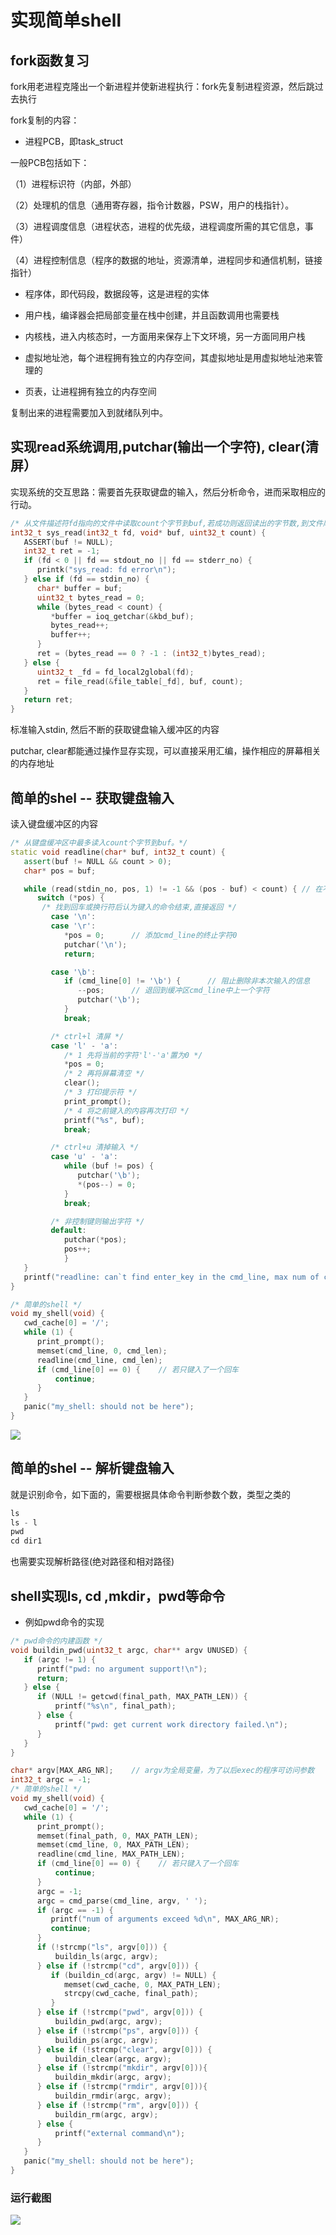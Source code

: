 
# 实现简单shell

## fork函数复习

fork用老进程克隆出一个新进程并使新进程执行：fork先复制进程资源，然后跳过去执行

fork复制的内容：

* 进程PCB，即task_struct

一般PCB包括如下：

（1）进程标识符（内部，外部）

（2）处理机的信息（通用寄存器，指令计数器，PSW，用户的栈指针）。

（3）进程调度信息（进程状态，进程的优先级，进程调度所需的其它信息，事件）

（4）进程控制信息（程序的数据的地址，资源清单，进程同步和通信机制，链接指针）

* 程序体，即代码段，数据段等，这是进程的实体

* 用户栈，编译器会把局部变量在栈中创建，并且函数调用也需要栈

* 内核栈，进入内核态时，一方面用来保存上下文环境，另一方面同用户栈

* 虚拟地址池，每个进程拥有独立的内存空间，其虚拟地址是用虚拟地址池来管理的

* 页表，让进程拥有独立的内存空间

复制出来的进程需要加入到就绪队列中。

## 实现read系统调用,putchar(输出一个字符), clear(清屏）

实现系统的交互思路：需要首先获取键盘的输入，然后分析命令，进而采取相应的行动。

```cpp
/* 从文件描述符fd指向的文件中读取count个字节到buf,若成功则返回读出的字节数,到文件尾则返回-1 */
int32_t sys_read(int32_t fd, void* buf, uint32_t count) {
   ASSERT(buf != NULL);
   int32_t ret = -1;
   if (fd < 0 || fd == stdout_no || fd == stderr_no) {
      printk("sys_read: fd error\n");
   } else if (fd == stdin_no) {
      char* buffer = buf;
      uint32_t bytes_read = 0;
      while (bytes_read < count) {
         *buffer = ioq_getchar(&kbd_buf);
         bytes_read++;
         buffer++;
      }
      ret = (bytes_read == 0 ? -1 : (int32_t)bytes_read);
   } else {
      uint32_t _fd = fd_local2global(fd);
      ret = file_read(&file_table[_fd], buf, count);
   }
   return ret;
}
```

标准输入stdin, 然后不断的获取键盘输入缓冲区的内容

putchar, clear都能通过操作显存实现，可以直接采用汇编，操作相应的屏幕相关的内存地址

## 简单的shel -- 获取键盘输入

读入键盘缓冲区的内容

```cpp
/* 从键盘缓冲区中最多读入count个字节到buf。*/
static void readline(char* buf, int32_t count) {
   assert(buf != NULL && count > 0);
   char* pos = buf;

   while (read(stdin_no, pos, 1) != -1 && (pos - buf) < count) { // 在不出错情况下,直到找到回车符才返回
      switch (*pos) {
       /* 找到回车或换行符后认为键入的命令结束,直接返回 */
         case '\n':
         case '\r':
            *pos = 0;	   // 添加cmd_line的终止字符0
            putchar('\n');
            return;

         case '\b':
            if (cmd_line[0] != '\b') {		// 阻止删除非本次输入的信息
               --pos;	   // 退回到缓冲区cmd_line中上一个字符
               putchar('\b');
            }
            break;

         /* ctrl+l 清屏 */
         case 'l' - 'a':
            /* 1 先将当前的字符'l'-'a'置为0 */
            *pos = 0;
            /* 2 再将屏幕清空 */
            clear();
            /* 3 打印提示符 */
            print_prompt();
            /* 4 将之前键入的内容再次打印 */
            printf("%s", buf);
            break;

         /* ctrl+u 清掉输入 */
         case 'u' - 'a':
            while (buf != pos) {
               putchar('\b');
               *(pos--) = 0;
            }
            break;

         /* 非控制键则输出字符 */
         default:
            putchar(*pos);
            pos++;
            }
   }
   printf("readline: can`t find enter_key in the cmd_line, max num of char is 128\n");
}

/* 简单的shell */
void my_shell(void) {
   cwd_cache[0] = '/';
   while (1) {
      print_prompt();
      memset(cmd_line, 0, cmd_len);
      readline(cmd_line, cmd_len);
      if (cmd_line[0] == 0) {	 // 若只键入了一个回车
	      continue;
      }
   }
   panic("my_shell: should not be here");
}
```

![](../20_shell/imgs/shell_01.jpg)

## 简单的shel -- 解析键盘输入

就是识别命令，如下面的，需要根据具体命令判断参数个数，类型之类的

```cpp
ls
ls - l
pwd
cd dir1
```

也需要实现解析路径(绝对路径和相对路径)

## shell实现ls, cd ,mkdir，pwd等命令

* 例如pwd命令的实现

```cpp
/* pwd命令的内建函数 */
void buildin_pwd(uint32_t argc, char** argv UNUSED) {
   if (argc != 1) {
      printf("pwd: no argument support!\n");
      return;
   } else {
      if (NULL != getcwd(final_path, MAX_PATH_LEN)) {
	      printf("%s\n", final_path);
      } else {
	      printf("pwd: get current work directory failed.\n");
      }
   }
}
```

```cpp
char* argv[MAX_ARG_NR];    // argv为全局变量，为了以后exec的程序可访问参数
int32_t argc = -1;
/* 简单的shell */
void my_shell(void) {
   cwd_cache[0] = '/';
   while (1) {
      print_prompt();
      memset(final_path, 0, MAX_PATH_LEN);
      memset(cmd_line, 0, MAX_PATH_LEN);
      readline(cmd_line, MAX_PATH_LEN);
      if (cmd_line[0] == 0) {	 // 若只键入了一个回车
	      continue;
      }
      argc = -1;
      argc = cmd_parse(cmd_line, argv, ' ');
      if (argc == -1) {
         printf("num of arguments exceed %d\n", MAX_ARG_NR);
         continue;
      }
      if (!strcmp("ls", argv[0])) {
	      buildin_ls(argc, argv);
      } else if (!strcmp("cd", argv[0])) {
         if (buildin_cd(argc, argv) != NULL) {
            memset(cwd_cache, 0, MAX_PATH_LEN);
            strcpy(cwd_cache, final_path);
         }
      } else if (!strcmp("pwd", argv[0])) {
	      buildin_pwd(argc, argv);
      } else if (!strcmp("ps", argv[0])) {
	      buildin_ps(argc, argv);
      } else if (!strcmp("clear", argv[0])) {
	      buildin_clear(argc, argv);
      } else if (!strcmp("mkdir", argv[0])){
	      buildin_mkdir(argc, argv);
      } else if (!strcmp("rmdir", argv[0])){
	      buildin_rmdir(argc, argv);
      } else if (!strcmp("rm", argv[0])) {
	      buildin_rm(argc, argv);
      } else {
	      printf("external command\n");
      }
   }
   panic("my_shell: should not be here");
}
```

### 运行截图

![](../20_shell/imgs/shell_02.jpg)
